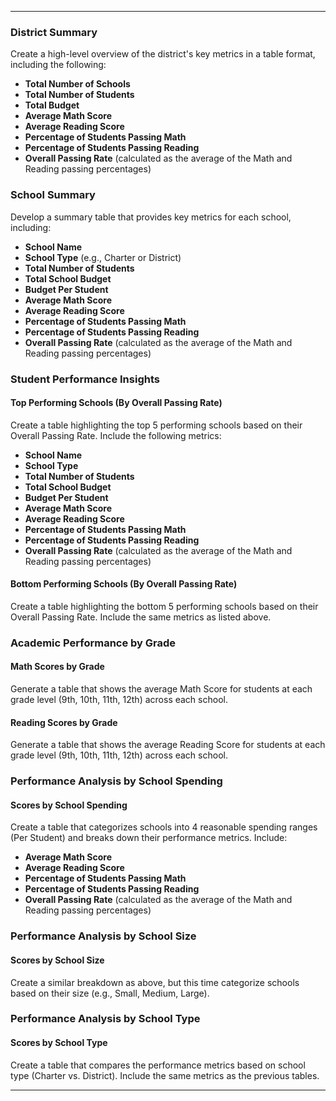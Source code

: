 
---

### District Summary

Create a high-level overview of the district's key metrics in a table format, including the following:

- **Total Number of Schools**
- **Total Number of Students**
- **Total Budget**
- **Average Math Score**
- **Average Reading Score**
- **Percentage of Students Passing Math**
- **Percentage of Students Passing Reading**
- **Overall Passing Rate** (calculated as the average of the Math and Reading passing percentages)

### School Summary

Develop a summary table that provides key metrics for each school, including:

- **School Name**
- **School Type** (e.g., Charter or District)
- **Total Number of Students**
- **Total School Budget**
- **Budget Per Student**
- **Average Math Score**
- **Average Reading Score**
- **Percentage of Students Passing Math**
- **Percentage of Students Passing Reading**
- **Overall Passing Rate** (calculated as the average of the Math and Reading passing percentages)

### Student Performance Insights

#### Top Performing Schools (By Overall Passing Rate)

Create a table highlighting the top 5 performing schools based on their Overall Passing Rate. Include the following metrics:

- **School Name**
- **School Type**
- **Total Number of Students**
- **Total School Budget**
- **Budget Per Student**
- **Average Math Score**
- **Average Reading Score**
- **Percentage of Students Passing Math**
- **Percentage of Students Passing Reading**
- **Overall Passing Rate** (calculated as the average of the Math and Reading passing percentages)

#### Bottom Performing Schools (By Overall Passing Rate)

Create a table highlighting the bottom 5 performing schools based on their Overall Passing Rate. Include the same metrics as listed above.

### Academic Performance by Grade

#### Math Scores by Grade

Generate a table that shows the average Math Score for students at each grade level (9th, 10th, 11th, 12th) across each school.

#### Reading Scores by Grade

Generate a table that shows the average Reading Score for students at each grade level (9th, 10th, 11th, 12th) across each school.

### Performance Analysis by School Spending

#### Scores by School Spending

Create a table that categorizes schools into 4 reasonable spending ranges (Per Student) and breaks down their performance metrics. Include:

- **Average Math Score**
- **Average Reading Score**
- **Percentage of Students Passing Math**
- **Percentage of Students Passing Reading**
- **Overall Passing Rate** (calculated as the average of the Math and Reading passing percentages)

### Performance Analysis by School Size

#### Scores by School Size

Create a similar breakdown as above, but this time categorize schools based on their size (e.g., Small, Medium, Large).

### Performance Analysis by School Type

#### Scores by School Type

Create a table that compares the performance metrics based on school type (Charter vs. District). Include the same metrics as the previous tables.

---


